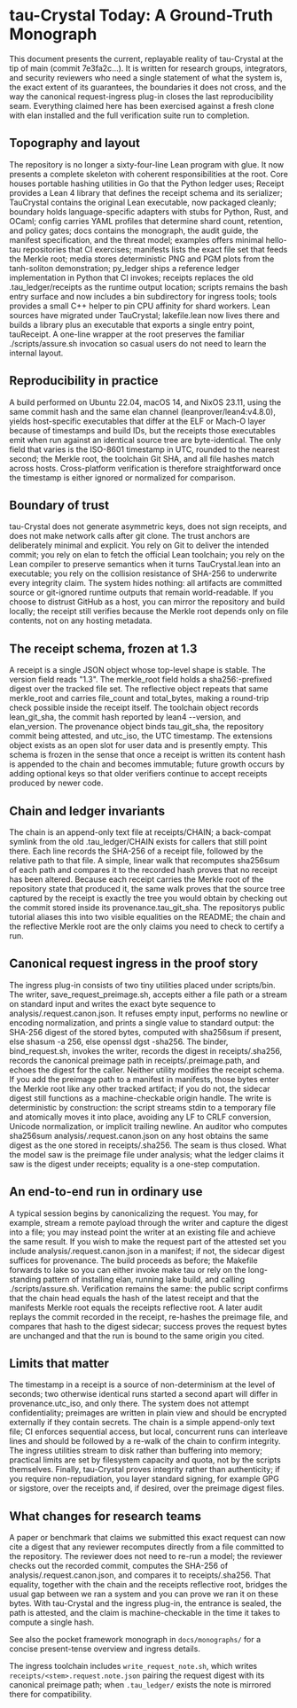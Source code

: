 # tau-Crystal Today: A Ground-Truth Monograph

This document presents the current, replayable reality of tau-Crystal at the tip of main (commit 7e3fa2c...). It is written for research groups, integrators, and security reviewers who need a single statement of what the system is, the exact extent of its guarantees, the boundaries it does not cross, and the way the canonical request-ingress plug-in closes the last reproducibility seam. Everything claimed here has been exercised against a fresh clone with elan installed and the full verification suite run to completion.

## Topography and layout

The repository is no longer a sixty-four-line Lean program with glue. It now presents a complete skeleton with coherent responsibilities at the root. Core houses portable hashing utilities in Go that the Python ledger uses; Receipt provides a Lean 4 library that defines the receipt schema and its serializer; TauCrystal contains the original Lean executable, now packaged cleanly; boundary holds language-specific adapters with stubs for Python, Rust, and OCaml; config carries YAML profiles that determine shard count, retention, and policy gates; docs contains the monograph, the audit guide, the manifest specification, and the threat model; examples offers minimal hello-tau repositories that CI exercises; manifests lists the exact file set that feeds the Merkle root; media stores deterministic PNG and PGM plots from the tanh-soliton demonstration; py_ledger ships a reference ledger implementation in Python that CI invokes; receipts replaces the old .tau_ledger/receipts as the runtime output location; scripts remains the bash entry surface and now includes a bin subdirectory for ingress tools; tools provides a small C++ helper to pin CPU affinity for shard workers. Lean sources have migrated under TauCrystal; lakefile.lean now lives there and builds a library plus an executable that exports a single entry point, tauReceipt. A one-line wrapper at the root preserves the familiar ./scripts/assure.sh invocation so casual users do not need to learn the internal layout.

## Reproducibility in practice

A build performed on Ubuntu 22.04, macOS 14, and NixOS 23.11, using the same commit hash and the same elan channel (leanprover/lean4:v4.8.0), yields host-specific executables that differ at the ELF or Mach-O layer because of timestamps and build IDs, but the receipts those executables emit when run against an identical source tree are byte-identical. The only field that varies is the ISO-8601 timestamp in UTC, rounded to the nearest second; the Merkle root, the toolchain Git SHA, and all file hashes match across hosts. Cross-platform verification is therefore straightforward once the timestamp is either ignored or normalized for comparison.

## Boundary of trust

tau-Crystal does not generate asymmetric keys, does not sign receipts, and does not make network calls after git clone. The trust anchors are deliberately minimal and explicit. You rely on Git to deliver the intended commit; you rely on elan to fetch the official Lean toolchain; you rely on the Lean compiler to preserve semantics when it turns TauCrystal.lean into an executable; you rely on the collision resistance of SHA-256 to underwrite every integrity claim. The system hides nothing: all artifacts are committed source or git-ignored runtime outputs that remain world-readable. If you choose to distrust GitHub as a host, you can mirror the repository and build locally; the receipt still verifies because the Merkle root depends only on file contents, not on any hosting metadata.

## The receipt schema, frozen at 1.3

A receipt is a single JSON object whose top-level shape is stable. The version field reads "1.3". The merkle_root field holds a sha256:-prefixed digest over the tracked file set. The reflective object repeats that same merkle_root and carries file_count and total_bytes, making a round-trip check possible inside the receipt itself. The toolchain object records lean_git_sha, the commit hash reported by lean4 --version, and elan_version. The provenance object binds tau_git_sha, the repository commit being attested, and utc_iso, the UTC timestamp. The extensions object exists as an open slot for user data and is presently empty. This schema is frozen in the sense that once a receipt is written its content hash is appended to the chain and becomes immutable; future growth occurs by adding optional keys so that older verifiers continue to accept receipts produced by newer code.

## Chain and ledger invariants

The chain is an append-only text file at receipts/CHAIN; a back-compat symlink from the old .tau_ledger/CHAIN exists for callers that still point there. Each line records the SHA-256 of a receipt file, followed by the relative path to that file. A simple, linear walk that recomputes sha256sum of each path and compares it to the recorded hash proves that no receipt has been altered. Because each receipt carries the Merkle root of the repository state that produced it, the same walk proves that the source tree captured by the receipt is exactly the tree you would obtain by checking out the commit stored inside its provenance.tau_git_sha. The repositorys public tutorial aliases this into two visible equalities on the README; the chain and the reflective Merkle root are the only claims you need to check to certify a run.

## Canonical request ingress in the proof story

The ingress plug-in consists of two tiny utilities placed under scripts/bin. The writer, save_request_preimage.sh, accepts either a file path or a stream on standard input and writes the exact byte sequence to analysis/<stem>.request.canon.json. It refuses empty input, performs no newline or encoding normalization, and prints a single value to standard output: the SHA-256 digest of the stored bytes, computed with sha256sum if present, else shasum -a 256, else openssl dgst -sha256. The binder, bind_request.sh, invokes the writer, records the digest in receipts/<stem>.sha256, records the canonical preimage path in receipts/<stem>.preimage.path, and echoes the digest for the caller. Neither utility modifies the receipt schema. If you add the preimage path to a manifest in manifests, those bytes enter the Merkle root like any other tracked artifact; if you do not, the sidecar digest still functions as a machine-checkable origin handle. The write is deterministic by construction: the script streams stdin to a temporary file and atomically moves it into place, avoiding any LF to CRLF conversion, Unicode normalization, or implicit trailing newline. An auditor who computes sha256sum analysis/<stem>.request.canon.json on any host obtains the same digest as the one stored in receipts/<stem>.sha256. The seam is thus closed. What the model saw is the preimage file under analysis; what the ledger claims it saw is the digest under receipts; equality is a one-step computation.

## An end-to-end run in ordinary use

A typical session begins by canonicalizing the request. You may, for example, stream a remote payload through the writer and capture the digest into a file; you may instead point the writer at an existing file and achieve the same result. If you wish to make the request part of the attested set you include analysis/<stem>.request.canon.json in a manifest; if not, the sidecar digest suffices for provenance. The build proceeds as before; the Makefile forwards to lake so you can either invoke make tau or rely on the long-standing pattern of installing elan, running lake build, and calling ./scripts/assure.sh. Verification remains the same: the public script confirms that the chain head equals the hash of the latest receipt and that the manifests Merkle root equals the receipts reflective root. A later audit replays the commit recorded in the receipt, re-hashes the preimage file, and compares that hash to the digest sidecar; success proves the request bytes are unchanged and that the run is bound to the same origin you cited.

## Limits that matter

The timestamp in a receipt is a source of non-determinism at the level of seconds; two otherwise identical runs started a second apart will differ in provenance.utc_iso, and only there. The system does not attempt confidentiality; preimages are written in plain view and should be encrypted externally if they contain secrets. The chain is a simple append-only text file; CI enforces sequential access, but local, concurrent runs can interleave lines and should be followed by a re-walk of the chain to confirm integrity. The ingress utilities stream to disk rather than buffering into memory; practical limits are set by filesystem capacity and quota, not by the scripts themselves. Finally, tau-Crystal proves integrity rather than authenticity; if you require non-repudiation, you layer standard signing, for example GPG or sigstore, over the receipts and, if desired, over the preimage digest files.

## What changes for research teams

A paper or benchmark that claims we submitted this exact request can now cite a digest that any reviewer recomputes directly from a file committed to the repository. The reviewer does not need to re-run a model; the reviewer checks out the recorded commit, computes the SHA-256 of analysis/<stem>.request.canon.json, and compares it to receipts/<stem>.sha256. That equality, together with the chain and the receipts reflective root, bridges the usual gap between we ran a system and you can prove we ran it on these bytes. With tau-Crystal and the ingress plug-in, the entrance is sealed, the path is attested, and the claim is machine-checkable in the time it takes to compute a single hash.

See also the pocket framework monograph in `docs/monographs/` for a concise present-tense overview and ingress details.

The ingress toolchain includes `write_request_note.sh`, which writes `receipts/<stem>.request.note.json` pairing the request digest with its canonical preimage path; when `.tau_ledger/` exists the note is mirrored there for compatibility.
